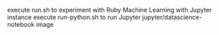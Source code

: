 execute run.sh to experiment with Ruby Machine Learning with Jupyter instance
execute run-python.sh to run Jupyter jupyter/datascience-notebook image
